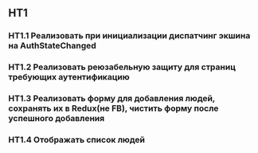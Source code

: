 ## HT1

### HT1.1 Реализовать при инициализации диспатчинг экшина на AuthStateChanged
### HT1.2 Реализовать реюзабельную защиту для страниц требующих аутентификацию
### HT1.3 Реализовать форму для добавления людей, сохранять их в Redux(не FB), чистить форму после успешного добавления
### HT1.4 Отображать список людей
